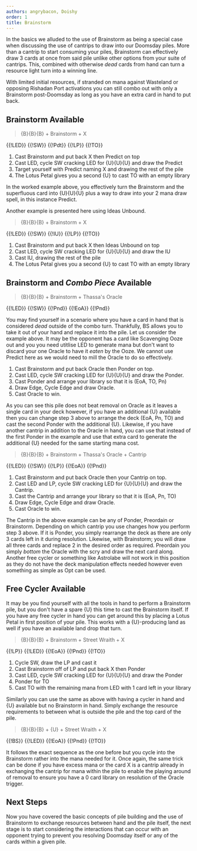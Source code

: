 ```yaml
---
authors: angrybacon, Doishy
order: 1
title: Brainstorm
---
```


In the basics we alluded to the use of Brainstorm as being a special case when
discussing the use of cantrips to draw into our Doomsday piles. More than a
cantrip to start consuming your piles, Brainstorm can effectively draw 3 cards
at once from said pile unlike other options from your suite of cantrips. This,
combined with otherwise *dead* cards from hand can turn a resource light turn
into a winning line.

With limited initial resources, if stranded on mana against Wasteland or
opposing Rishadan Port activations you can still combo out with only a
Brainstorm post-Doomsday as long as you have an extra card in hand to put back.

## Brainstorm Available

> {B}{B}{B} + Brainstorm + X

<row variant="pile">{{!LED}} {{!SW}} {{!Pdt}} {{!LP}} {{!TO}}</row>

1. Cast Brainstorm and put back X then Predict on top
1. Cast LED, cycle SW cracking LED for {U}{U}{U} and draw the Predict
1. Target yourself with Predict naming X and drawing the rest of the pile
1. The Lotus Petal gives you a second {U} to cast TO with an empty library

In the worked example above, you effectively turn the Brainstorm and the
superfluous card into {U}{U}{U} plus a way to draw into your 2 mana draw spell,
in this instance Predict.

Another example is presented here using Ideas Unbound.

> {B}{B}{B} + Brainstorm + X

<row variant="pile">{{!LED}} {{!SW}} {{!IU}} {{!LP}} {{!TO}}</row>

1. Cast Brainstorm and put back X then Ideas Unbound on top
1. Cast LED, cycle SW cracking LED for {U}{U}{U} and draw the IU
1. Cast IU, drawing the rest of the pile
1. The Lotus Petal gives you a second {U} to cast TO with an empty library


## Brainstorm and *Combo Piece* Available

> {B}{B}{B} + Brainstorm + Thassa's Oracle

<row variant="pile">{{!LED}} {{!SW}} {{!Pnd}} {{!EoA}} {{!Pnd}}</row>

You may find yourself in a scenario where you have a card in hand that is
considered *dead* outside of the combo turn. Thankfully, BS allows you to take
it out of your hand and replace it into the pile. Let us consider the example
above. It may be the opponent has a card like Scavenging Ooze out and you you
need utitlise LED to generate mana but don't want to discard your one Oracle to
have it *eaten* by the Ooze. We cannot use Predict here as we would need to mill
the Oracle to do so effectively.

1. Cast Brainstorm and put back Oracle then Ponder on top.
1. Cast LED, cycle SW cracking LED for {U}{U}{U} and draw the Ponder.
1. Cast Ponder and arrange your library so that it is (EoA, TO, Pn)
1. Draw Edge, Cycle Edge and draw Oracle.
1. Cast Oracle to win.

As you can see this pile does not beat removal on Oracle as it leaves a single
card in your deck however, if you have an additional {U} available then you can
change step 3 above to arrange the deck (EoA, Pn, TO) and cast the second Ponder
with the additional {U}. Likewise, if you have another cantrip in addition to
the Oracle in hand, you can use that instead of the first Ponder in the example
and use that extra card to generate the additional {U} needed for the same
starting mana cost.

> {B}{B}{B} + Brainstorm + Thassa's Oracle + Cantrip

<row variant="pile">{{!LED}} {{!SW}} {{!LP}} {{!EoA}} {{!Pnd}}</row>

1. Cast Brainstorm and put back Oracle then your Cantrip on top.
1. Cast LED and LP, cycle SW cracking LED for {U}{U}{U} and draw the Cantrip.
1. Cast the Cantrip and arrange your library so that it is (EoA, Pn, TO)
1. Draw Edge, Cycle Edge and draw Oracle.
1. Cast Oracle to win.

The Cantrip in the above example can be any of Ponder, Preordain or Brainstorm.
Depending on which cantrip you use changes how you perform step 3 above. If it
is Ponder, you simply rearrange the deck as there are only 3 cards left in it
during resolution. Likewise, with Brainstorm; you will draw all three cards and
replace 2 in the desired order as required. Preordain you simply *bottom* the
Oracle with the scry and draw the next card along. Another free cycler or
something like Astrolabe will not work in this position as they do not have the
deck manipulation effects needed however even something as simple as Opt can be
used.

## Free Cycler Available

It may be you find yourself with all the tools in hand to perform a Brainstorm
pile, but you don't have a spare {U} this time to cast the Brainstorm itself. If
you have any free cycler in hand you can get around this by placing a Lotus
Petal in first position of your pile. This works with a {U}-producing land as
well if you have an available land drop that turn.

> {B}{B}{B} + Brainstorm + Street Wraith + X

<row variant="pile">{{!LP}} {{!LED}} {{!EoA}} {{!Pnd}} {{!TO}}</row>

1. Cycle SW, draw the LP and cast it
1. Cast Brainstorm off of LP and put back X then Ponder
1. Cast LED, cycle SW cracking LED for {U}{U}{U} and draw the Ponder
1. Ponder for TO
1. Cast TO with the remaining mana from LED with 1 card left in your library

Similarly you can use the same as above with having a cycler in hand and {U}
available but no Brainstorm in hand. Simply exchange the resource requirements
to between what is outside the pile and the top card of the pile.

> {B}{B}{B} + {U} + Street Wraith + X

<row variant="pile">{{!BS}} {{!LED}} {{!EoA}} {{!Pnd}} {{!TO}}</row>

It follows the exact sequence as the one before but you cycle into the
Brainstorm rather into the mana needed for it. Once again, the same trick can be
done if you have excess mana or the card X is a cantrip already in exchanging
the cantrip for mana within the pile to enable the playing around of removal to
ensure you have a 0 card library on resolution of the Oracle trigger.

## Next Steps

Now you have covered the basic concepts of pile building and the use of
Brainstorm to exchange resources between hand and the pile itself, the next
stage is to start considering the interactions that can occur with an opponent
trying to prevent you resolving Doomsday itself or any of the cards within a
given pile.
